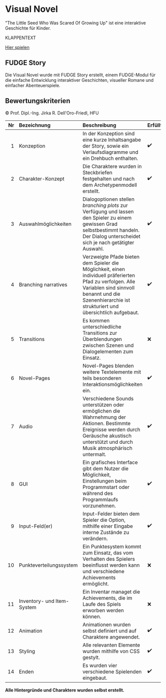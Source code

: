 # Visual Novel

"The Little Seed Who Was Scared Of Growing Up" ist eine interaktive Geschichte für Kinder. 

KLAPPENTEXT

[Hier spielen](https://orianejoublin.github.io/VisualNovel/)

## FUDGE Story

Die Visual Novel wurde mit FUDGE Story erstellt, einem FUDGE-Modul für die einfache Entwicklung interaktiver Geschichten, visueller Romane und einfacher Abenteuerspiele.

## Bewertungskriterien

© Prof. Dipl.-Ing. Jirka R. Dell'Oro-Friedl, HFU

| Nr | Bezeichnung           | Beschreibung | Erfüllt |
|---:|:----------------------|:-------------|:--------|
|  1 | Konzeption            | In der Konzeption sind eine kurze Inhaltsangabe der Story, sowie ein Verlaufsdiagramme und ein Drehbuch enthalten. | :heavy_check_mark: |
|  2 | Charakter-Konzept     | Die Charaktere wurden in Steckbriefen festgehalten und nach dem Archetypenmodell erstellt. | :heavy_check_mark: |
|  3 | Auswahlmöglichkeiten  | Dialogoptionen stellen _branching plots_ zur Verfügung und lassen den Spieler zu einem gewissen Grad selbstbestimmt handeln. Der Dialog unterscheidet sich je nach getätigter Auswahl. | :heavy_check_mark: |
|  4 | Branching narratives  | Verzweigte Pfade bieten dem Spieler die Möglichkeit, einen individuell präferierten Pfad zu verfolgen. Alle Variablen sind sinnvoll benannt und die Szenenhierarchie ist strukturiert und übersichtlich aufgebaut. | :heavy_check_mark: |
|  5 | Transitions           | Es kommen unterschiedliche Transitions zur Überblendungen zwischen Szenen und Dialogelementen zum Einsatz. | :x: |
|  6 | Novel-Pages           | Novel-Pages blenden weitere Textelemente mit teils besonderen Interaktionsmöglichkeiten ein. | :heavy_check_mark: |
|  7 | Audio                 | Verschiedene Sounds unterstützen oder ermöglichen die Wahrnehmung der Aktionen. Bestimmte Ereignisse werden durch Geräusche akustisch unterstützt und durch Musik atmosphärisch untermalt. | :heavy_check_mark: |
|  8 | GUI                   | Ein grafisches Interface gibt dem Nutzer die Möglichkeit, Einstellungen beim Programmstart oder während des Programmlaufs vorzunehmen. | :heavy_check_mark: |
|  9 | Input-Feld(er)        | Input-Felder bieten dem Spieler die Option, mithilfe einer Eingabe interne Zustände zu verändern. | :heavy_check_mark: |
| 10 | Punkteverteilungssystem     | Ein Punktesystem kommt zum Einsatz, das vom Verhalten des Spielers beeinflusst werden kann und verschiedene Achievements ermöglicht. | :x: | 
| 11 | Inventory- und Item-System  | Ein Inventar managet die Achievements, die im Laufe des Spiels erworben werden können.  | :x: |
| 12 | Animation             | Animationen wurden selbst definiert und auf Charaktere angewendet. | :heavy_check_mark: |
| 13 | Styling               | Alle relevanten Elemente wurden mithilfe von CSS gestylt. | :heavy_check_mark: |          
| 14 | Enden                 | Es wurden vier verschiedene Spielenden eingebaut. | :heavy_check_mark: |

**Alle Hintergründe und Charaktere wurden selbst erstellt.**
